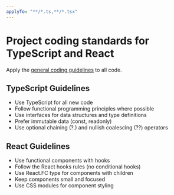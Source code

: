 ```yaml
---
applyTo: "**/*.ts,**/*.tsx"
---
```

# Project coding standards for TypeScript and React

Apply the [general coding guidelines](./general-coding.intructions.md) to all code.

## TypeScript Guidelines
- Use TypeScript for all new code
- Follow functional programming principles where possible
- Use interfaces for data structures and type definitions
- Prefer immutable data (const, readonly)
- Use optional chaining (?.) and nullish coalescing (??) operators

## React Guidelines
- Use functional components with hooks
- Follow the React hooks rules (no conditional hooks)
- Use React.FC type for components with children
- Keep components small and focused
- Use CSS modules for component styling
